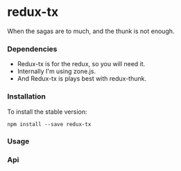 # redux-tx
When the sagas are to much, and the thunk is not enough.

 
### Dependencies

* Redux-tx is for the redux, so you will need it. 
* Internally I'm using zone.js.
* And Redux-tx is plays best with redux-thunk. 

 
### Installation

To install the stable version:

```
npm install --save redux-tx
```

### Usage

### Api